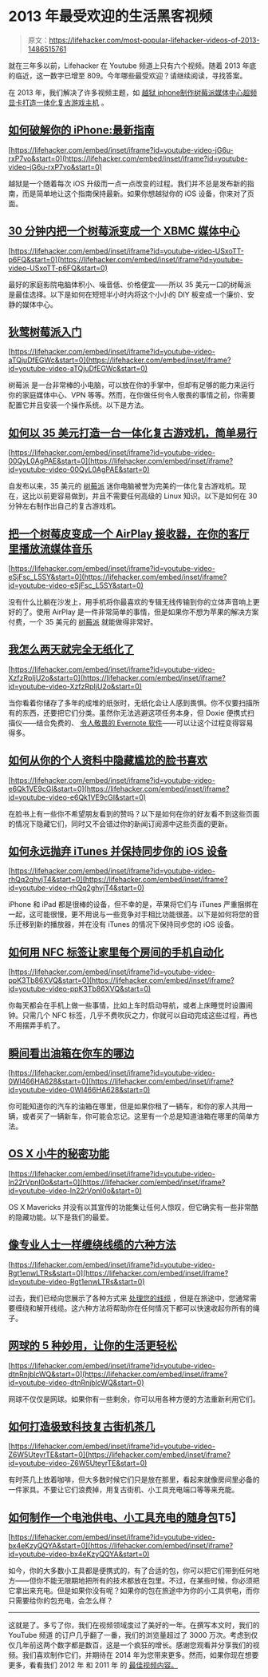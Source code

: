 # 2013 年最受欢迎的生活黑客视频

> 原文：<https://lifehacker.com/most-popular-lifehacker-videos-of-2013-1486515761>

就在三年多以前，Lifehacker 在 Youtube 频道上只有六个视频。随着 2013 年底的临近，这一数字已增至 809。今年哪些最受欢迎？请继续阅读，寻找答案。



在 2013 年，我们解决了许多视频主题，如 [越狱 iphone](https://lifehacker.com/how-to-jailbreak-your-iphone-the-always-up-to-date-gui-5771943)[制作树莓派媒体中心](http://lifehacker.com/turn-a-raspberry-pi-into-an-xbmc-media-center-in-under-5929913)[超频显卡](http://lifehacker.com/how-to-overclock-your-video-card-and-boost-your-gaming-30799346)[打造一体化复古游戏主机](http://lifehacker.com/how-to-turn-your-raspberry-pi-into-a-retro-game-console-498561192) 。

## [如何破解你的 iPhone:最新指南](https://lifehacker.com/how-to-jailbreak-your-iphone-the-always-up-to-date-gui-5771943)

 [https://lifehacker.com/embed/inset/iframe?id=youtube-video-jG6u-rxP7vo&start=0](https://lifehacker.com/embed/inset/iframe?id=youtube-video-jG6u-rxP7vo&start=0) 

越狱是一个随着每次 iOS 升级而一点一点改变的过程。我们并不总是发布新的指南，而是简单地让这个指南保持最新。如果你想越狱你的 iOS 设备，你来对了页面。

## [30 分钟内把一个树莓派变成一个 XBMC 媒体中心](http://lifehacker.com/turn-a-raspberry-pi-into-an-xbmc-media-center-in-under-5929913)

 [https://lifehacker.com/embed/inset/iframe?id=youtube-video-USxoTT-p6FQ&start=0](https://lifehacker.com/embed/inset/iframe?id=youtube-video-USxoTT-p6FQ&start=0) 

最好的家庭影院电脑体积小、噪音低、价格便宜——所以 35 美元一口的树莓派 是最佳选择。以下是如何在短短半小时内将这个小小的 DIY 板变成一个廉价、安静的媒体中心。

## [狄莺树莓派入门](http://lifehacker.com/a-beginners-guide-to-diying-with-the-raspberry-pi-5976912)

 [https://lifehacker.com/embed/inset/iframe?id=youtube-video-aTQjuDfEGWc&start=0](https://lifehacker.com/embed/inset/iframe?id=youtube-video-aTQjuDfEGWc&start=0) 

树莓派 是一台非常棒的小电脑，可以放在你的手掌中，但却有足够的能力来运行你的家庭媒体中心、VPN 等等。然而，在你做任何令人敬畏的事情之前，你需要配置它并且安装一个操作系统。以下是方法。

## [如何以 35 美元打造一台一体化复古游戏机，简单易行](http://lifehacker.com/how-to-turn-your-raspberry-pi-into-a-retro-game-console-498561192)

 [https://lifehacker.com/embed/inset/iframe?id=youtube-video-00QyL0AgPAE&start=0](https://lifehacker.com/embed/inset/iframe?id=youtube-video-00QyL0AgPAE&start=0) 

自发布以来，35 美元的 [树莓派](http://www.amazon.com/Raspberry-Pi-Model-Revision-512MB/dp/B009SQQF9C/?asc_campaign=InlineText&asc_refurl=https://lifehacker.com/most-popular-lifehacker-videos-of-2013-1486515761&asc_source=&tag=kinjalifehackerlink-20) 迷你电脑被誉为完美的一体化复古游戏机。现在，这比以前更容易做到，并且不需要任何高级的 Linux 知识。以下是如何在 30 分钟左右制作出自己的复古游戏机。

## [把一个树莓皮变成一个 AirPlay 接收器，在你的客厅里播放流媒体音乐](http://lifehacker.com/turn-a-raspberry-pi-into-an-airplay-receiver-for-stream-5978594)

 [https://lifehacker.com/embed/inset/iframe?id=youtube-video-eSjFsc_L5SY&start=0](https://lifehacker.com/embed/inset/iframe?id=youtube-video-eSjFsc_L5SY&start=0) 

没有什么比躺在沙发上，用手机将你最喜欢的专辑无线传输到你的立体声音响上更好的了。使用 AirPlay 是一件非常简单的事情，但是如果你不想为苹果的解决方案付费，一个 35 美元的 [树莓派](http://www.amazon.com/Raspberry-Pi-Model-Revision-512MB/dp/B009SQQF9C/?asc_campaign=InlineText&asc_refurl=https://lifehacker.com/most-popular-lifehacker-videos-of-2013-1486515761&asc_source=&tag=kinjalifehackerlink-20) 就能做得非常好。

## [我怎么两天就完全无纸化了](http://lifehacker.com/how-i-went-completely-paperless-in-two-days-5973033)

 [https://lifehacker.com/embed/inset/iframe?id=youtube-video-XzfzRpIjU2o&start=0](https://lifehacker.com/embed/inset/iframe?id=youtube-video-XzfzRpIjU2o&start=0) 

当你看着你储存了多年的成堆的纸张时，无纸化会让人感到畏惧。你不仅要扫描所有的东西，还要把它们分类。虽然你无法逃避这项任务本身，但 Doxie 便携式扫描仪——结合免费的、 [令人敬畏的 Evernote 软件](https://lifehacker.com/whats-all-the-fuss-about-evernote-should-i-be-using-it-5964285)——可以让这个过程变得容易得多。

## [如何从你的个人资料中隐藏尴尬的脸书喜欢](http://lifehacker.com/how-to-hide-embarrassing-facebook-likes-from-your-profi-5980029)

 [https://lifehacker.com/embed/inset/iframe?id=youtube-video-e6Qk1VE9cGI&start=0](https://lifehacker.com/embed/inset/iframe?id=youtube-video-e6Qk1VE9cGI&start=0) 

在脸书上有一些你不希望朋友看到的赞吗？以下是如何在你的好友看不到这些页面的情况下隐藏它们，同时又不会错过你的新闻订阅源中这些页面的更新。

## [如何永远抛弃 iTunes 并保持同步你的 iOS 设备](http://lifehacker.com/how-to-ditch-itunes-forever-and-keep-syncing-your-ios-d-505568915)

 [https://lifehacker.com/embed/inset/iframe?id=youtube-video-rhQq2ghvjT4&start=0](https://lifehacker.com/embed/inset/iframe?id=youtube-video-rhQq2ghvjT4&start=0) 

iPhone 和 iPad 都是很棒的设备，但不幸的是，苹果将它们与 iTunes 严重捆绑在一起，这可能很慢，更不用说与一些竞争对手相比功能很差。以下是如何将您的音乐迁移到新的播放器，并在没有 iTunes 的情况下保持同步您的 iOS 设备。

## [如何用 NFC 标签让家里每个房间的手机自动化](http://lifehacker.com/how-to-automate-your-phone-for-every-room-in-the-house-473409963)

 [https://lifehacker.com/embed/inset/iframe?id=youtube-video-ppK3Tb86XVQ&start=0](https://lifehacker.com/embed/inset/iframe?id=youtube-video-ppK3Tb86XVQ&start=0) 

你每天都会在手机上做一些事情，比如上车时启动导航，或者上床睡觉时设置闹钟。只需几个 NFC 标签，几乎不费吹灰之力，你就可以自动完成这些过程，再也不用摆弄手机了。

## [瞬间看出油箱在你车的哪边](http://lifehacker.com/instantly-see-which-side-of-your-car-the-gas-tank-is-on-1174049329)

 [https://lifehacker.com/embed/inset/iframe?id=youtube-video-0Wl466HA628&start=0](https://lifehacker.com/embed/inset/iframe?id=youtube-video-0Wl466HA628&start=0) 

你可能知道你的汽车的油箱在哪里，但是如果你租了一辆车，和你的家人共用一辆，或者买了一辆新车，你可能会忘记。这里有一个总是知道油箱在哪里的简单方法。

## [OS X 小牛的秘密功能](http://lifehacker.com/the-secret-features-of-os-x-mavericks-1449693891)

 [https://lifehacker.com/embed/inset/iframe?id=youtube-video-ln22rVpnI0o&start=0](https://lifehacker.com/embed/inset/iframe?id=youtube-video-ln22rVpnI0o&start=0) 

OS X Mavericks 并没有以其宣传的功能集让任何人惊叹，但它确实有一些非常酷的隐藏功能。以下是我们的最爱。

## [像专业人士一样缠绕线缆的六种方法](http://lifehacker.com/six-ways-to-wrap-your-cables-like-a-pro-1443520196)

 [https://lifehacker.com/embed/inset/iframe?id=youtube-video-Rgt1enwLTRs&start=0](https://lifehacker.com/embed/inset/iframe?id=youtube-video-Rgt1enwLTRs&start=0) 

过去，我们已经向您展示了各种方式来 [处理您的线缆](http://lifehacker.com/tag/cable-management) ，但是在旅途中，您通常需要缠绕和解开线缆。这六种方法将帮助你在任何情况下都可以快速收起你所有的绳子。

## [网球的 5 种妙用，让你的生活更轻松](http://lifehacker.com/5-clever-uses-for-tennis-balls-that-will-make-your-life-1467902773)

 [https://lifehacker.com/embed/inset/iframe?id=youtube-video-dtnRnjblcWQ&start=0](https://lifehacker.com/embed/inset/iframe?id=youtube-video-dtnRnjblcWQ&start=0) 

网球不仅仅是网球。如果你有一些剩余，你可以用各种方便的方法重新利用它们。

## [**如何打造极致科技复古街机茶几**](http://lifehacker.com/how-to-create-the-ultimate-tech-infused-retro-arcade-co-521331796)

 [https://lifehacker.com/embed/inset/iframe?id=youtube-video-Z6W5UteyrTE&start=0](https://lifehacker.com/embed/inset/iframe?id=youtube-video-Z6W5UteyrTE&start=0) 

有时茶几上放着咖啡，但大多数时候它们只是放在那里，看起来就像房间里必备的一件家具。不要让它们浪费掉，用复古街机、小工具充电端口等等来充能。

## [**如何制作一个电池供电、小工具充电的随身包**](http://lifehacker.com/how-to-make-a-battery-powered-gadget-charging-go-bag-1440972636)T5】

 [https://lifehacker.com/embed/inset/iframe?id=youtube-video-bx4eKzyQQYA&start=0](https://lifehacker.com/embed/inset/iframe?id=youtube-video-bx4eKzyQQYA&start=0) 

如今，你的大多数小工具都是便携式的，有了合适的包，你可以把它们带到任何地方——但你不能无限期地把所有的技术都放在包里。不过，在某些时候，你必须把它拿出来充电。但是如果你没有呢？如果你的包在旅途中为你的小工具供电，而你只需要给你的包充电，会怎么样？

* * *

这就是了。多亏了你，我们在视频领域度过了美好的一年。在撰写本文时，我们的 YouTube 频道 的订户几乎翻了一番，我们的浏览量超过了 3000 万次。考虑到仅仅几年前这两个数字都是数百，这是一个疯狂的增长。感谢您观看并分享我们的视频。我们喜欢制作它们，并期待在 2014 年为您带来更多。然而，如果你现在想要更多，看看我们 2012 年 和 2011 年 的 [最佳视频内容。](https://lifehacker.com/most-popular-lifehacker-videos-of-2012-5967386)